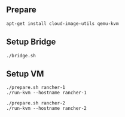

## Prepare

```
apt-get install cloud-image-utils qemu-kvm 
```

## Setup Bridge

```
./bridge.sh
```

## Setup VM

```
./prepare.sh rancher-1
./run-kvm --hostname rancher-1

./prepare.sh rancher-2
./run-kvm --hostname rancher-2
```
